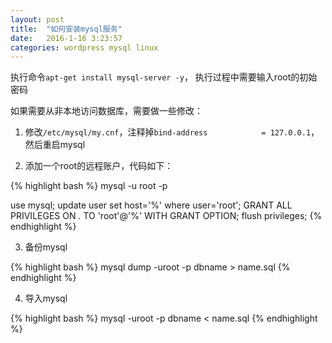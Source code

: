 ```yaml
---
layout: post
title:  "如何安装mysql服务"
date:   2016-1-16 3:23:57
categories: wordpress mysql linux
---
```



执行命令`apt-get install mysql-server -y`，
执行过程中需要输入root的初始密码

如果需要从非本地访问数据库，需要做一些修改：

1. 修改`/etc/mysql/my.cnf`，注释掉`bind-address            = 127.0.0.1`，然后重启mysql

2. 添加一个root的远程账户，代码如下：

{% highlight bash %}
mysql -u root -p

use mysql;
update user set host='%' where user='root';
GRANT ALL PRIVILEGES ON *.* TO 'root'@'%' WITH GRANT OPTION;
flush privileges;
{% endhighlight %}

3. 备份mysql

{% highlight bash %}
mysql dump -uroot -p dbname > name.sql
{% endhighlight %}

4. 导入mysql

{% highlight bash %}
mysql -uroot -p dbname < name.sql
{% endhighlight %}
